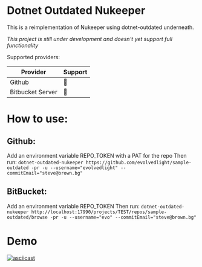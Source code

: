 # Dotnet Outdated Nukeeper

This is a reimplementation of Nukeeper using dotnet-outdated underneath.

*This project is still under development and doesn't yet support full functionality*

Supported providers:

| Provider | Support |
| -------- | ------- |
| Github   | :hammer:|
| Bitbucket Server | :hammer:|

# How to use:

## Github:
Add an environment variable REPO_TOKEN with a PAT for the repo
Then run:
`dotnet-outdated-nukeeper https://github.com/evolvedlight/sample-outdated -pr -u --username="evolvedlight" --commitEmail="steve@brown.bg"`

## BitBucket:
Add an environment variable REPO_TOKEN 
Then run:
```dotnet-outdated-nukeeper http://localhost:17990/projects/TEST/repos/sample-outdated/browse -pr -u --username="evo" --commitEmail="steve@brown.bg"```


# Demo

[![asciicast](https://asciinema.org/a/HcKEUfP92Mg4yURqS1cnaBjMI.svg)](https://asciinema.org/a/HcKEUfP92Mg4yURqS1cnaBjMI)
